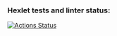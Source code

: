 ### Hexlet tests and linter status:
[![Actions Status](https://github.com/Vixroff/python-project-51/workflows/hexlet-check/badge.svg)](https://github.com/Vixroff/python-project-51/actions)